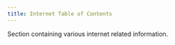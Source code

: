 ```yaml
---
title: Internet Table of Contents
---
```


Section containing various internet related information.
